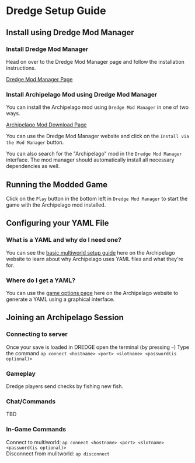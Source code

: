 # Dredge Setup Guide

## Install using Dredge Mod Manager

### Install Dredge Mod Manager

Head on over to the Dredge Mod Manager page and follow the installation instructions.

[Dredge Mod Manager Page](https://dredgemods.com/manager/)

### Install Archipelago Mod using Dredge Mod Manager

You can install the Archipelago mod using `Dredge Mod Manager` in one of two ways.

[Archipelago Mod Download Page](https://dredgemods.com/mods/)

You can use the Dredge Mod Manager website and click on the `Install via the Mod Manager` button.

You can also search for the "Archipelago" mod in the `Dredge Mod Manager` interface. The mod manager should automatically install
all necessary dependencies as well.

## Running the Modded Game

Click on the `Play` button in the bottom left in `Dredge Mod Manager` to start the game with the Archipelago mod installed.

## Configuring your YAML File
### What is a YAML and why do I need one?
You can see the [basic multiworld setup guide](/tutorial/Archipelago/setup/en) here on the Archipelago website to learn 
about why Archipelago uses YAML files and what they're for.

### Where do I get a YAML?
You can use the [game options page](/games/Dredge/player-options) here on the Archipelago 
website to generate a YAML using a graphical interface.


## Joining an Archipelago Session
### Connecting to server
Once your save is loaded in DREDGE open the terminal (by pressing `~`)
Type the command `ap connect <hostname> <port> <slotname> <password(is optional)>`

### Gameplay

Dredge players send checks by fishing new fish.

### Chat/Commands
TBD

### In-Game Commands
Connect to multiworld: `ap connect <hostname> <port> <slotname> <password(is optional)>`\
Disconnect from mulitworld: `ap disconnect`
